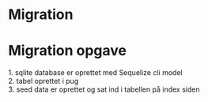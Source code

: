 # Migration
<h1> Migration opgave</h1>
1. sqlite database er oprettet med Sequelize cli model <br>
2. tabel oprettet i pug <br>
3. seed data er oprettet og sat ind i tabellen på index siden<br>

